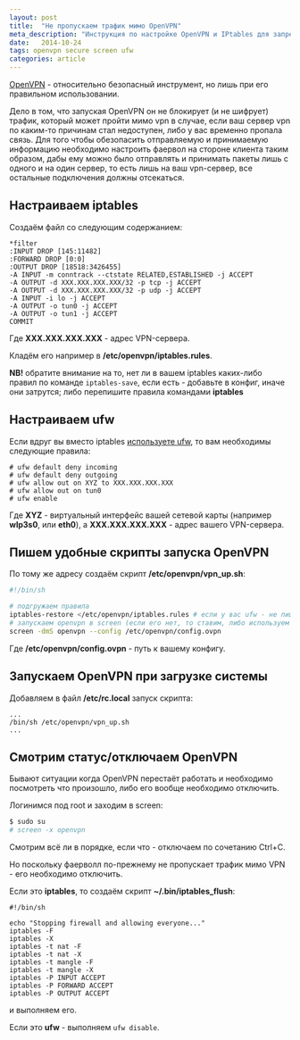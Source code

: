 ```yaml
---
layout: post
title:  "Не пропускаем трафик мимо OpenVPN"
meta_description: "Инструкция по настройке OpenVPN и IPtables для запрета исходящего трафика при внеплановом отключении VPN"
date:   2014-10-24
tags: openvpn secure screen ufw
categories: article
---
```


[OpenVPN](https://openvpn.net/) - относительно безопасный инструмент, но лишь при его правильном использовании.

Дело в том, что запуская OpenVPN он не блокирует (и не шифрует) трафик, который может пройти мимо vpn в случае, если ваш сервер vpn по каким-то причинам стал недоступен, либо у вас временно пропала связь. Для того чтобы обезопасить отправляемую и принимаемую информацию необходимо настроить фаервол на стороне клиента таким образом, дабы ему можно было отправлять и принимать пакеты лишь с одного и на один сервер, то есть лишь на ваш vpn-сервер, все остальные подключения должны отсекаться.

## Настраиваем iptables

Cоздаём файл со следующим содержанием:

```
*filter
:INPUT DROP [145:11482]
:FORWARD DROP [0:0]
:OUTPUT DROP [18518:3426455]
-A INPUT -m conntrack --ctstate RELATED,ESTABLISHED -j ACCEPT
-A OUTPUT -d XXX.XXX.XXX.XXX/32 -p tcp -j ACCEPT
-A OUTPUT -d XXX.XXX.XXX.XXX/32 -p udp -j ACCEPT
-A INPUT -i lo -j ACCEPT
-A OUTPUT -o tun0 -j ACCEPT
-A OUTPUT -o tun1 -j ACCEPT
COMMIT
```
Где **XXX.XXX.XXX.XXX** - адрес VPN-сервера.<br>

Кладём его например в **/etc/openvpn/iptables.rules**.

**NB!** обратите внимание на то, нет ли в вашем iptables каких-либо правил по команде `iptables-save`, если есть - добавьте в конфиг, иначе они затрутся; либо перепишите правила командами **iptables**

## Настраиваем ufw

Если вдруг вы вместо iptables [используете ufw](/article/ufw+firewall/), то вам необходимы следующие правила:

```
# ufw default deny incoming
# ufw default deny outgoing
# ufw allow out on XYZ to XXX.XXX.XXX.XXX
# ufw allow out on tun0
# ufw enable
```

Где **XYZ** - виртуальный интерфейс вашей сетевой карты (например **wlp3s0**, или **eth0**), а **XXX.XXX.XXX.XXX** - адрес вашего VPN-сервера.

## Пишем удобные скрипты запуска OpenVPN

По тому же адресу создаём скрипт **/etc/openvpn/vpn_up.sh**:

```bash
#!/bin/sh

# подгружаем правила
iptables-restore </etc/openvpn/iptables.rules # если у вас ufw - не пишем эту строчку
# запускаем openvpn в screen (если его нет, то ставим, либо используем nohup)
screen -dmS openvpn --config /etc/openvpn/config.ovpn
```

Где **/etc/openvpn/config.ovpn** - путь к вашему конфигу.

## Запускаем OpenVPN при загрузке системы

Добавляем в файл **/etc/rc.local** запуск скрипта:
```
...
/bin/sh /etc/openvpn/vpn_up.sh
...
```
## Смотрим статус/отключаем OpenVPN

Бывают ситуации когда OpenVPN перестаёт работать и необходимо посмотреть что произошло, либо его вообще необходимо отключить.

Логинимся под root и заходим в screen:

```bash
$ sudo su
# screen -x openvpn
```

Смотрим всё ли в порядке, если что - отключаем по сочетанию Ctrl+C.

Но поскольку фаерволл по-прежнему не пропускает трафик мимо VPN - его необходимо отключить.

Если это **iptables**, то создаём скрипт **~/.bin/iptables_flush**:

```
#!/bin/sh

echo "Stopping firewall and allowing everyone..."
iptables -F
iptables -X
iptables -t nat -F
iptables -t nat -X
iptables -t mangle -F
iptables -t mangle -X
iptables -P INPUT ACCEPT
iptables -P FORWARD ACCEPT
iptables -P OUTPUT ACCEPT

```

и выполняем его.

Если это **ufw** - выполняем `ufw disable`.

